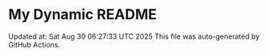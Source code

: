 # My Dynamic README
Updated at: Sat Aug 30 06:27:33 UTC 2025
This file was auto-generated by GitHub Actions.
